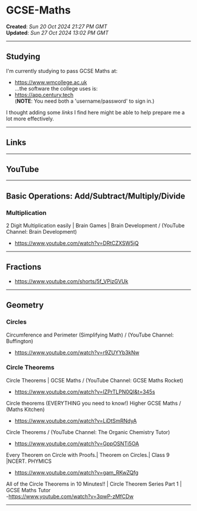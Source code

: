 # GCSE-Maths

**Created**: *Sun 20 Oct 2024 21:27 PM GMT*   
**Updated**: *Sun 27 Oct 2024 13:02 PM GMT*   

-----

## Studying

I'm currently studying to pass GCSE Maths at:    
- https://www.wmcollege.ac.uk  
...the software the college uses is:  
- https://app.century.tech  
(**NOTE**: You need both a 'username/password' to sign in.)  
    
I thought adding some *links* I find here might be able to help prepare me a lot more effectively.   
  
-----

## Links

-----

## YouTube

-----

## Basic Operations: Add/Subtract/Multiply/Divide

### Multiplication

2 Digit Multiplication easily | Brain Games | Brain Development / (YouTube Channel: Brain Development)  
- https://www.youtube.com/watch?v=DRtCZXSW5jQ
  
-----

## Fractions

- https://www.youtube.com/shorts/5f_VPizGVUk

-----

## Geometry

### Circles

Circumference and Perimeter (Simplifying Math) / (YouTube Channel: Buffington)  
- https://www.youtube.com/watch?v=r9ZUYYb3kNw  

### Circle Theorems

Circle Theorems | GCSE Maths / (YouTube Channel: GCSE Maths Rocket)
- https://www.youtube.com/watch?v=IZPrTLPN0QI&t=345s

Circle theorems (EVERYTHING you need to know!) Higher GCSE Maths / (Maths Kitchen)  
- https://www.youtube.com/watch?v=LiDtSmRNdyA  

Circle Theorems / (YouTube Channel: The Organic Chemistry Tutor)  
- https://www.youtube.com/watch?v=GppOSNTi5OA  

Every Theorem on Circle with Proofs.| Theorem on Circles.| Class 9 |NCERT.
PHYMICS  
- https://www.youtube.com/watch?v=gam_RKwZQfg  

All of the Circle Theorems in 10 Minutes!! | Circle Theorem Series Part 1 | GCSE Maths Tutor   
-https://www.youtube.com/watch?v=3qwP-zMfCDw  


-----

